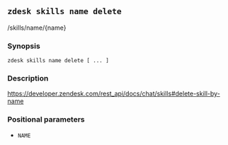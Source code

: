 ## `zdesk skills name delete`

/skills/name/{name}

### Synopsis

    zdesk skills name delete [ ... ]

### Description

https://developer.zendesk.com/rest_api/docs/chat/skills#delete-skill-by-name

### Positional parameters

* `NAME`

